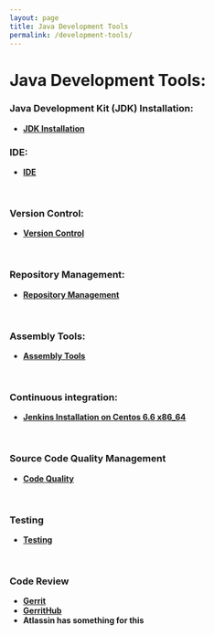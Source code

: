 ```yaml
---
layout: page
title: Java Development Tools
permalink: /development-tools/
---
```


# Java Development Tools:



### Java Development Kit (JDK) Installation:


<ul>
    <li><strong><a href="/development-tools/jdk/installation/">JDK Installation</a></strong></li>
</ul>


### IDE:


<ul>
    <li><strong><a href="/development-tools/ide/" rel="nofollow">IDE</a></strong></li>
</ul>


<br/>

### Version Control:

<ul>
    <li><strong><a href="/development-tools/version-controls/">Version Control</a></strong></li>
</ul>


<br/>

### Repository Management:

<ul>
    <li><strong><a href="/development-tools/repository-management/">Repository Management</a></strong></li>
</ul>


<br/>

### Assembly Tools:

<ul>
    <li><strong><a href="/development-tools/assembly-tools/">Assembly Tools</a></strong></li>
</ul>


<br/>

### Continuous integration:

<ul>
    <li><strong><a href="/development-tools/continuous-integration/jenkins/">Jenkins Installation on Centos 6.6 x86_64</a></strong></li>
</ul>


<br/>

### Source Code Quality Management

<ul>
    <li><strong><a href="/development-tools/code-quality/">Code Quality</a></strong></li>
</ul>


<br/>

### Testing

<ul>
    <li><strong><a href="/development-tools/testing/">Testing</a></strong></li>
</ul>


<br/>

### Code Review

<ul>
    <li><strong><a href="https://www.youtube.com/watch?v=Wxx8XndqZ7A" rel="nofollow">Gerrit</a></strong></li>
    <li><strong><a href="https://www.youtube.com/watch?v=jeWTvDad6VM" rel="nofollow">GerritHub</a></strong></li>
    <li><strong>Atlassin has something for this</strong></li>
</ul>
